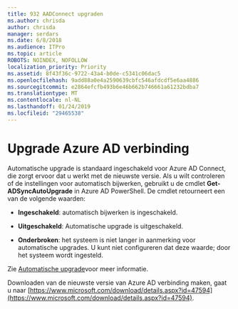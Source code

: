 ```yaml
---
title: 932 AADConnect upgraden
ms.author: chrisda
author: chrisda
manager: serdars
ms.date: 6/8/2018
ms.audience: ITPro
ms.topic: article
ROBOTS: NOINDEX, NOFOLLOW
localization_priority: Priority
ms.assetid: 8f43f36c-9722-43a4-b0de-c5341c06dac5
ms.openlocfilehash: 9add88a0e4a2590639cbfc546afdcdf5e6aa4886
ms.sourcegitcommit: e2864efcfb493b6e46b662b746661a61232bdba7
ms.translationtype: MT
ms.contentlocale: nl-NL
ms.lasthandoff: 01/24/2019
ms.locfileid: "29465538"
---
```

# <a name="upgrade-azure-ad-connect"></a>Upgrade Azure AD verbinding

Automatische upgrade is standaard ingeschakeld voor Azure AD Connect, die zorgt ervoor dat u werkt met de nieuwste versie. Als u wilt controleren of de instellingen voor automatisch bijwerken, gebruikt u de cmdlet **Get-ADSyncAutoUpgrade** in Azure AD PowerShell. De cmdlet retourneert een van de volgende waarden: 
  
- **Ingeschakeld**: automatisch bijwerken is ingeschakeld. 
    
- **Uitgeschakeld**: Automatische upgrade is uitgeschakeld. 
    
- **Onderbroken**: het systeem is niet langer in aanmerking voor automatische upgrades. U kunt niet configureren dat deze waarde; door het systeem wordt ingesteld. 
    
Zie [Automatische upgrade](https://docs.microsoft.com/azure/active-directory/connect/active-directory-aadconnect-feature-automatic-upgrade)voor meer informatie.
  
Downloaden van de nieuwste versie van Azure AD verbinding maken, gaat u naar [https://www.microsoft.com/download/details.aspx?id=47594](https://www.microsoft.com/download/details.aspx?id=47594).
  

